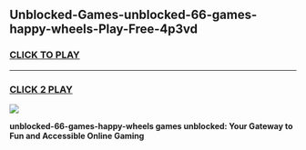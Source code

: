 
## Unblocked-Games-unblocked-66-games-happy-wheels-Play-Free-4p3vd
<h3>
<a href="https://premium76.site?title=unblocked-66-games-happy-wheels&ref=09A">CLICK TO PLAY</a></h3>
<hr>

<h3>
<a href="https://premium76.site?title=unblocked-66-games-happy-wheels&ref=09A">CLICK 2 PLAY</a>
  
</h3>

<a href="https://premium76.site?title=unblocked-66-games-happy-wheels&ref=09A"><img src="https://clearcache.store/games.png"></a>


**unblocked-66-games-happy-wheels games unblocked: Your Gateway to Fun and Accessible Online Gaming**
